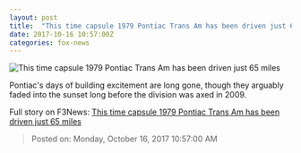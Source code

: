 ```yaml
---
layout: post
title:  "This time capsule 1979 Pontiac Trans Am has been driven just 65 miles"
date: 2017-10-16 10:57:00Z
categories: fox-news
---
```


![This time capsule 1979 Pontiac Trans Am has been driven just 65 miles](http://a57.foxnews.com/images.foxnews.com/content/fox-news/auto/2017/10/16/this-time-capsule-1979-pontiac-trans-am-has-been-driven-just-65-miles/_jcr_content/article-text/article-par-1/inline_spotlight_ima/image.img.jpg/612/344/1508151792671.jpg?ve=1&tl=1)

Pontiac's days of building excitement are long gone, though they arguably faded into the sunset long before the division was axed in 2009.


Full story on F3News: [This time capsule 1979 Pontiac Trans Am has been driven just 65 miles](http://www.f3nws.com/n/qYtvt)

> Posted on: Monday, October 16, 2017 10:57:00 AM
